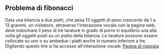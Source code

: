 ## Problema di fibonacci
Data una bilancia a due piatti, che pesa 13 oggetti di peso crescente da 1 a 13 grammi, un visitatore, attraverso l'interazione vocale con la pagina web, deve indovinare il peso di tre tarature in grado di porre in equilibrio una alla volta gli oggetti posti su un piatto della bilancia. Le tarature possono essere collocate su uno o su ambedue i piatti anche in numero inferiore a tre.
Digitando questo link si ha accesso all'interazione vocale:
<a href="voce/voce1.html"> Pagina di risposta </a>



